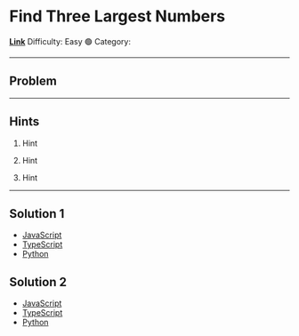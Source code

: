 # Find Three Largest Numbers

[**Link**](https://www.algoexpert.io/questions/Find%20Three%20Largest%20Numbers)
Difficulty: Easy 🟢
Category:

---

## Problem

---

## **Hints**

1. Hint

2. Hint

3. Hint

---

## Solution 1

- [JavaScript](./solution_1/find-three-largest-numbers.js)
- [TypeScript](./solution_1/find-three-largest-numbers.ts)
- [Python](./solution_1/find-three-largest-numbers.py)

## Solution 2

- [JavaScript]()
- [TypeScript]()
- [Python]()

